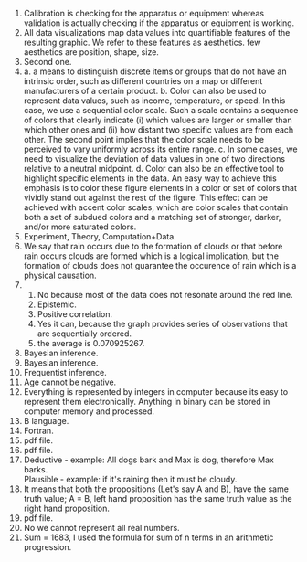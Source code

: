 1. Calibration is checking for the apparatus or equipment whereas validation is actually checking if the apparatus or equipment is working.  
2. All data visualizations map data values into quantifiable features of the resulting graphic. We refer to these features as aesthetics. few aesthetics are position, shape, size.
3. Second one.
4. a. a means to distinguish discrete items or groups that do not have an intrinsic order, such as different countries on a map or different manufacturers of a certain product.
   b. Color can also be used to represent data values, such as income, temperature, or speed. In this case, we use a sequential color scale. Such a scale contains a sequence of colors that clearly indicate
   (i) which values are larger or smaller than which other ones and (ii) how distant two specific values are from each other. The second point implies that the color scale needs to be perceived to vary uniformly across its entire range.
   c. In some cases, we need to visualize the deviation of data values in one of two directions relative to a neutral midpoint.
   d. Color can also be an effective tool to highlight specific elements in the data. An easy way to achieve this emphasis is to color these figure elements in a color or set of colors that vividly stand out against the rest of the figure. This effect can be achieved with accent color scales, which are color scales that contain both
   a set of subdued colors and a matching set of stronger, darker, and/or more saturated colors.
5. Experiment, Theory, Computation+Data.
6. We say that rain occurs due to the formation of clouds or that before rain occurs clouds are formed which is a logical implication, but the formation of clouds does not guarantee the occurence of rain which is a physical causation.
7. 1. No because most of the data does not resonate around the red line.
   2. Epistemic.
   3. Positive correlation.
   4. Yes it can, because the graph provides series of observations that are sequentially ordered.
   5. the average is 0.070925267.
8. Bayesian inference.
9. Bayesian inference.
10. Frequentist inference.
11. Age cannot be negative.
12. Everything is represented by integers in computer because its easy to represent them electronically. Anything in binary can be stored in computer memory and processed.
13. B language.
14. Fortran.
15. pdf file.  
16. pdf file.  
17. Deductive - example: All dogs bark and Max is dog, therefore Max barks.  
    Plausible - example: if it's raining then it must be cloudy.
18. It means that both the propositions (Let's say A and B), have the same truth value; A = B, left hand proposition has the same truth value as the right hand proposition.
19. pdf file.  
20. No we cannot represent all real numbers.
21. Sum = 1683, I used the formula for sum of n terms in an arithmetic progression.  


